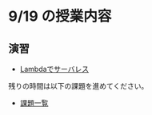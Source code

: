 # 9/19 の授業内容
## 演習
* [Lambdaでサーバレス](../課題/09.Lambdaでサーバレス.md)

残りの時間は以下の課題を進めてください。
* [課題一覧](https://github.com/cupperservice/HJ-2023#%E8%AA%B2%E9%A1%8C%E4%B8%80%E8%A6%A7)
